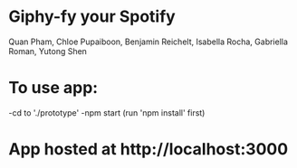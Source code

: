 # Giphy-fy your Spotify
Quan Pham, Chloe Pupaiboon, Benjamin Reichelt, Isabella Rocha, Gabriella Roman, Yutong Shen

# To use app:
-cd to './prototype'
-npm start (run 'npm install' first)

# App hosted at http://localhost:3000
